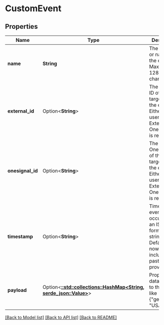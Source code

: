 # CustomEvent

## Properties

Name | Type | Description | Notes
------------ | ------------- | ------------- | -------------
**name** | **String** | The identifier or name of the event. Maximum 128 characters. | 
**external_id** | Option<**String**> | The external ID of the user targeted for the event. Either the user's External ID or OneSignal ID is required. | [optional]
**onesignal_id** | Option<**String**> | The OneSignal ID of the user targeted for the event. Either the user's External ID or OneSignal ID is required. | [optional]
**timestamp** | Option<**String**> | Time the event occurred as an ISO8601 formatted string. Defaults to now if not included or past date provided. | [optional]
**payload** | Option<[**::std::collections::HashMap<String, serde_json::Value>**](serde_json::Value.md)> | Properties or data related to the event, like {\"geography\": \"USA\"} | [optional]

[[Back to Model list]](../README.md#documentation-for-models) [[Back to API list]](../README.md#documentation-for-api-endpoints) [[Back to README]](../README.md)


